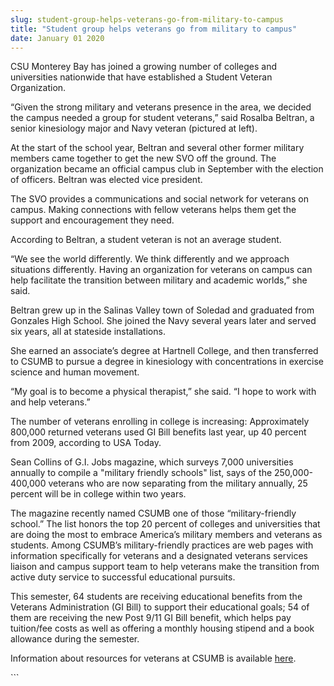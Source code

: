 ```yaml
---
slug: student-group-helps-veterans-go-from-military-to-campus
title: "Student group helps veterans go from military to campus"
date: January 01 2020
---
```


 
<p>
  CSU Monterey Bay has joined a growing number of colleges and universities
  nationwide that have established a Student Veteran Organization.
</p>
<p>
  “Given the strong military and veterans presence in the area, we decided the
  campus needed a group for student veterans,” said Rosalba Beltran, a senior
  kinesiology major and Navy veteran (pictured at left).
</p>
<p>
  At the start of the school year, Beltran and several other former military
  members came together to get the new SVO off the ground. The organization
  became an official campus club in September with the election of officers.
  Beltran was elected vice president.
</p>
<p>
  The SVO provides a communications and social network for veterans on campus.
  Making connections with fellow veterans helps them get the support and
  encouragement they need.
</p>
<p>According to Beltran, a student veteran is not an average student.</p>
<p>
  “We see the world differently. We think differently and we approach situations
  differently. Having an organization for veterans on campus can help facilitate
  the transition between military and academic worlds,” she said.
</p>
<p>
  Beltran grew up in the Salinas Valley town of Soledad and graduated from
  Gonzales High School. She joined the Navy several years later and served six
  years, all at stateside installations.
</p>
<p>
  She earned an associate’s degree at Hartnell College, and then transferred to
  CSUMB to pursue a degree in kinesiology with concentrations in exercise
  science and human movement.
</p>
<p>
  “My goal is to become a physical therapist,” she said. “I hope to work with
  and help veterans.”
</p>
<p>
  The number of veterans enrolling in college is increasing: Approximately
  800,000 returned veterans used GI Bill benefits last year, up 40 percent from
  2009, according to USA Today.
</p>
<p>
  Sean Collins of G.I. Jobs magazine, which surveys 7,000 universities annually
  to compile a "military friendly schools" list, says of the 250,000-400,000
  veterans who are now separating from the military annually, 25 percent will be
  in college within two years.
</p>
<p>
  The magazine recently named CSUMB one of those “military-friendly school.” The
  list honors the top 20 percent of colleges and universities that are doing the
  most to embrace America’s military members and veterans as students. Among
  CSUMB’s military-friendly practices are web pages with information
  specifically for veterans and a designated veterans services liaison and
  campus support team to help veterans make the transition from active duty
  service to successful educational pursuits.
</p>
<p>
  This semester, 64 students are receiving educational benefits from the
  Veterans Administration (GI Bill) to support their educational goals; 54 of
  them are receiving the new Post 9/11 GI Bill benefit, which helps pay
  tuition/fee costs as well as offering a monthly housing stipend and a book
  allowance during the semester.
</p>
<p>
  Information about resources for veterans at CSUMB is available
  <a
    href="https://catalog.csumb.edu/services-activities/campus-services/veterans-services"
    >here</a
  >.
</p>
<p></p>
<p></p>
```
